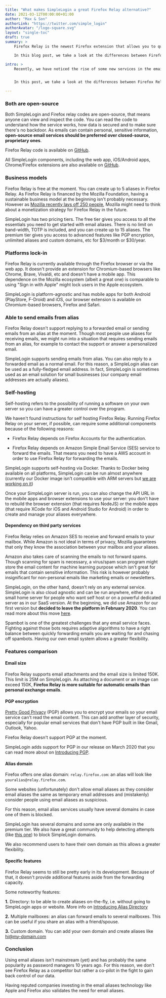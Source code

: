 ```yaml
---
title: "What makes SimpleLogin a great Firefox Relay alternative?"
date: 2021-03-12T00:00:00+01:00
author: "Max & Son"
authorLink: "https://twitter.com/simple_login"
authorAvatar: "/logo-square.svg"
layout: "single-toc"
draft: true
summary: >
    Firefox Relay is the newest Firefox extension that allows you to quickly create an email alias in Firefox.

    In this blog post, we take a look at the differences between Firefox Relay and SimpleLogin."

intro: >
    Recently, we have noticed the rise of some new services in the email aliases space. One of them, [Firefox Relay](https://relay.firefox.com) is a Firefox extension developed by the Mozilla Foundation.


    In this post, we take a look at the differences between Firefox Relay and SimpleLogin.

---
```


### Both are open-source

Both SimpleLogin and Firefox relay codes are open-source, that means anyone can view and inspect the code. You can read the code to understand how the service works, how data is secured and to make sure there's no backdoor. As emails can contain personal, sensitive information, **open-source email services should be preferred over closed-source, proprietary ones**.

Firefox Relay code is available on [GitHub](https://github.com/mozilla/fx-private-relay). 

All SimpleLogin components, including the web app, iOS/Android apps, Chrome/Firefox extensions are also available on [GitHub](https://github.com/simple-login).


### Business models

Firefox Relay is free at the moment. You can create up to 5 aliases in Firefox Relay. As Firefox Relay is financed by the Mozilla Foundation, having a sustainable business model at the beginning isn't probably necessary. However as [Mozilla recently lays off 250 people](https://www.theverge.com/2020/8/11/21363424/mozilla-layoffs-quarter-staff-250-people-new-revenue-focus), Mozilla might need to think about a monetization strategy for Firefox Relay in the future.

SimpleLogin has two pricing tiers. The free tier gives you access to all the essentials you need to get started with email aliases. There is no limit on band-width, TOTP is included, and you can create up to 15 aliases. The premium tier gives you access to advanced features like PGP encryption, unlimited aliases and custom domains, etc for $3/month or $30/year.

### Platforms lock-in

Firefox Relay is currently available through the Firefox browser or via the web app. It doesn't provide an extension for Chromium-based browsers like Chrome, Brave, Vivaldi, etc and doesn't have a mobile app. This dependence on the Mozilla ecosystem (albeit a great one) is comparable to using "Sign in with Apple" might lock users in the Apple ecosystem.

SimpleLogin is platform-agnostic and has mobile apps for both Android (PlayStore, F-Droid) and iOS, our browser extension is available on Chromium-based browsers, Firefox and  Safari.

### Able to send emails from alias

Firefox Relay doesn't support replying to a forwarded email or sending emails from an alias at the moment. Though most people use aliases for receiving emails, we might run into a situation that requires sending emails from an alias, for example to contact the support or answer a personalized email. 

SimpleLogin supports sending emails from alias. You can also reply to a forwarded email as a normal email. For this reason, a SimpleLogin alias can be used as a fully-fledged email address. In fact, SimpleLogin is sometimes used as an email solution for small businesses (our company email addresses are actually aliases).

### Self-hosting

Self-hosting refers to the possibility of running a software on your own server so you can have a greater control over the program.

We haven't found instructions for self hosting Firefox Relay. Running Firefox Relay on your server, if possible, can require some additional components because of the following reasons:

- Firefox Relay depends on Firefox Accounts for the authentication.

- Firefox Relay depends on Amazon Simple Email Service (SES) service to forward the emails. That means you need to have a AWS account in order to use Firefox Relay for forwarding the emails.

SimpleLogin supports self-hosting via Docker. Thanks to Docker being available on all platforms, SimpleLogin can be run almost anywhere (currently our Docker image isn't compatible with ARM servers but [we are working on it](https://github.com/simple-login/app/issues/270))

Once your SimpleLogin server is run, you can also change the API URL in the mobile apps and browser extensions to use your server: you don't have to rebuild the browser extension (that requires NodeJS) or the mobile apps (that require XCode for iOS and Android Studio for Android) in order to create and manage your aliases everywhere.
 

#### Dependency on third party services

Firefox Relay relies on Amazon SES to receive and forward emails to your mailbox. While Amazon is not ideal in terms of privacy, Mozilla guarantees that only they know the association between your mailbox and your aliases.

Amazon also takes care of scanning the emails to not forward spams. Though scanning for spam is necessary, a virus/spam scan program might store the email content for machine learning purpose which isn't great for emails that contain sensitive information. This risk is however probably insignificant for non-personal emails like marketing emails or newsletters.

SimpleLogin, on the other hand, doesn't rely on any external service. SimpleLogin is also cloud agnostic and can be run anywhere, either on a small home server for people who want self host or on a powerful dedicated server as in our SaaS version. At the beginning, we did use Amazon for our first version but **decided to leave the platform in February 2020**. You can read more about this move [here](https://simplelogin.io/blog/we-left-aws/).

Spambot is one of the greatest challenges that any email service faces. Fighting against those bots requires adaptive algorithms to have a right balance between quickly forwarding emails you are waiting for and chasing off spambots. Having our own email system allows a greater flexibility.

### Features comparison

#### Email size

Firefox Relay supports email attachments and the email size is limited 150K. This limit is 25M on SimpleLogin.
As attaching a document or an image can exceed 150K, **Firefox Relay is more suitable for automatic emails than personal exchange emails**.

#### PGP encryption

[Pretty Good Privacy](https://en.wikipedia.org/wiki/Pretty_Good_Privacy) (PGP) allows you to encrypt your emails so your email service can't read the email content. This can add another layer of security, especially for popular email services that don't have PGP built in like Gmail, Outlook, Yahoo. 

Firefox Relay doesn't support PGP at the moment. 

SimpleLogin adds support for PGP in our release on March 2020 that you can read more about on [Introducing PGP](/blog/introducing-pgp/).

#### Alias domain

Firefox offers one alias domain: ```relay.firefox.com```: an alias will look like ```youralias@relay.firefox.com```.

Some websites (unfortunately) don't allow email aliases as they consider email aliases the same as temporary email addresses and (mistakenly) consider people using email aliases as suspicious.

For this reason, email alias services usually have several domains in case one of them is blocked.

SimpleLogin has several domains and some are only available in the premium tier. We also have a great community to help detecting attempts (like [this one](https://github.com/ivolo/disposable-email-domains/issues/846)) to block SimpleLogin domains.

We also recommend users to have their own domain as this allows a greater flexibility.

#### Specific features

Firefox Relay seems to still be pretty early in its development. Because of that, it doesn't provide additional features aside from the forwarding capacity.

Some noteworthy features:

**1.** Directory: to be able to create aliases on-the-fly, i.e. without going to SimpleLogin apps or website. More info on [Introducing Alias Directory](/blog/alias-directory/)

**2.** Multiple mailboxes: an alias can forward emails to several mailboxes. This can be useful if you share an alias with a friend/spouse.

**3.** Custom domain. You can add your own domain and create aliases like hi@my-domain.com

### Conclusion

Using email aliases isn't mainstream (yet) and has probably the same popularity as password managers 10 years ago. For this reason, we don't see Firefox Relay as a competitor but rather a co-pilot in the fight to gain back control of our data.  

Having reputed companies investing in the email aliases technology like Apple and Firefox also validates the need for email aliases.

